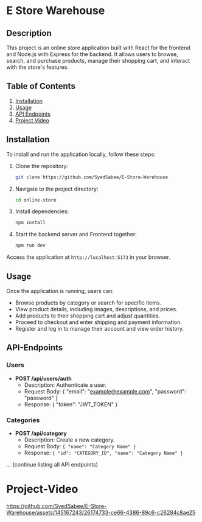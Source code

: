 # E Store Warehouse

## Description

This project is an online store application built with React for the frontend and Node.js with Express for the backend. It allows users to browse, search, and purchase products, manage their shopping cart, and interact with the store's features.

## Table of Contents

  1. [Installation](Installation)
  2. [Usage](Usage)
  3. [API Endpoints](API-Endpoints)
  4. [Project Video](Project-Video)

## Installation

To install and run the application locally, follow these steps:

1. Clone the repository:
   ```bash
   git clone https://github.com/SyedSabee/E-Store-Warehouse
2. Navigate to the project directory:
   ```bash
   cd online-store
3. Install dependencies:
   ```bash
   npm install
4. Start the backend server and Frontend together:
   ```bash
   npm run dev
Access the application at `http://localhost:5173` in your browser.

## Usage
Once the application is running, users can:

  - Browse products by category or search for specific items.
  - View product details, including images, descriptions, and prices.
  - Add products to their shopping cart and adjust quantities.
  - Proceed to checkout and enter shipping and payment information.
  - Register and log in to manage their account and view order history.

## API-Endpoints

### Users
  - **POST /api/users/auth**
      - Description: Authenticate a user.
      - Request Body: { "email": "example@example.com", "password": "password" }
      - Response: { "token": "JWT_TOKEN" }

### Categories
  - **POST /api/category**
      - Description: Create a new category.
      - Request Body: `{ "name": "Category Name" }`
      - Response: `{ "id": "CATEGORY_ID", "name": "Category Name" }`

... (continue listing all API endpoints)


# Project-Video

https://github.com/SyedSabee/E-Store-Warehouse/assets/145167243/26174733-ce66-4386-89c6-c26284c8ae25
